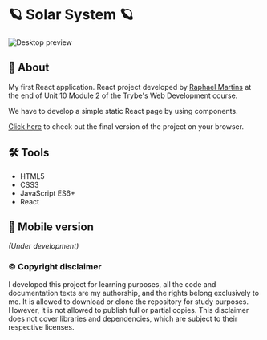 # :ringed_planet: Solar System :ringed_planet:

![Desktop preview](./public/preview.gif)

## :page_with_curl: About

My first React application. React project developed by [Raphael Martins](https://www.linkedin.com/in/raphaelameidamartins/) at the end of Unit 10 Module 2 of the Trybe's Web Development course.

We have to develop a simple static React page by using components.

[Click here](https://raphaelalmeidamartins.github.io/solar-system) to check out the final version of the project on your browser.

## :hammer_and_wrench: Tools

* HTML5
* CSS3
* JavaScript ES6+
* React

## :iphone: Mobile version

_(Under development)_

### :copyright: Copyright disclaimer

I developed this project for learning purposes, all the code and documentation texts are my authorship, and the rights belong exclusively to me. It is allowed to download or clone the repository for study purposes. However, it is not allowed to publish full or partial copies. This disclaimer does not cover libraries and dependencies, which are subject to their respective licenses.
